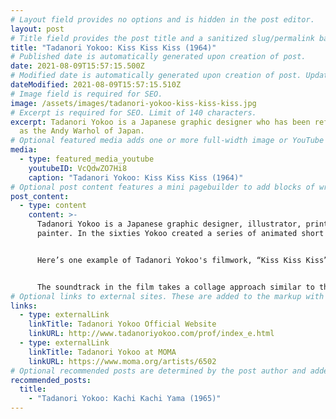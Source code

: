 ```yaml
---
# Layout field provides no options and is hidden in the post editor.
layout: post
# Title field provides the post title and a sanitized slug/permalink based on the title content. !!! Use a descriptive title and then do not change it !!!
title: "Tadanori Yokoo: Kiss Kiss Kiss (1964)"
# Published date is automatically generated upon creation of post.
date: 2021-08-09T15:57:15.500Z
# Modified date is automatically generated upon creation of post. Update Manually when the post is updated
dateModified: 2021-08-09T15:57:15.510Z
# Image field is required for SEO.
image: /assets/images/tadanori-yokoo-kiss-kiss-kiss.jpg
# Excerpt is required for SEO. Limit of 140 characters.
excerpt: Tadanori Yokoo is a Japanese graphic designer who has been referred to
  as the Andy Warhol of Japan.
# Optional featured media adds one or more full-width image or YouTube embeds to the top of the post.
media:
  - type: featured_media_youtube
    youtubeID: VcQdwZO7Hi8
    caption: "Tadanori Yokoo: Kiss Kiss Kiss (1964)"
# Optional post content features a mini pagebuilder to add blocks of written content, images, and YouTube embeds to the post. Recommended at least one instance of WYSIWYG block.
post_content:
  - type: content
    content: >-
      Tadanori Yokoo is a Japanese graphic designer, illustrator, printmaker and
      painter. In the sixties Yokoo created a series of animated short films.


      Here’s one example of Tadanori Yokoo's filmwork, “Kiss Kiss Kiss” (1964). The film is bright and illustrative, typical of the Yokoo style.


      The soundtrack in the film takes a collage approach similar to the visuals.
# Optional links to external sites. These are added to the markup with rereferrer tags.
links:
  - type: externalLink
    linkTitle: Tadanori Yokoo Official Website
    linkURL: http://www.tadanoriyokoo.com/prof/index_e.html
  - type: externalLink
    linkTitle: Tadanori Yokoo at MOMA
    linkURL: https://www.moma.org/artists/6502
# Optional recommended posts are determined by the post author and added here. This is good for SEO and internal linking.
recommended_posts:
  title:
    - "Tadanori Yokoo: Kachi Kachi Yama (1965)"
---
```

